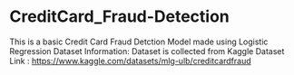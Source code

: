 # CreditCard_Fraud-Detection
This is a basic Credit Card Fraud Detction Model made using Logistic Regression 
Dataset Information:
Dataset is collected from Kaggle 
Dataset Link : https://www.kaggle.com/datasets/mlg-ulb/creditcardfraud  

